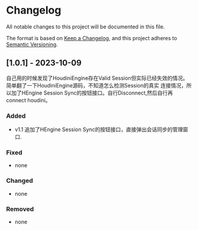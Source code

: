 # Changelog

All notable changes to this project will be documented in this file.

The format is based on [Keep a Changelog](https://keepachangelog.com/en/1.0.0/),
and this project adheres to [Semantic Versioning](https://semver.org/spec/v2.0.0.html).

## [1.0.1] - 2023-10-09

自己用的时候发现了HoudiniEngine存在Valid Session但实际已经失效的情况。简单翻了一下HoudiniEngine源码，不知道怎么检测Session的真实
连接情况，所以加了HEngine Session Sync的按钮接口。自行Disconnect,然后自行再connect houdini。
       
### Added

- v1.1 追加了HEngine Session Sync的按钮接口，直接弹出会话同步的管理窗口.

### Fixed

- none

### Changed

- none

### Removed

- none